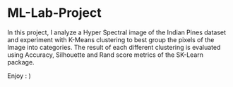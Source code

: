 # ML-Lab-Project
In this project, I analyze a Hyper Spectral image of the Indian Pines dataset and experiment with K-Means clustering to best group the pixels of the Image into categories. The result of each different clustering is evaluated using Accuracy, Silhouette and Rand score metrics of the SK-Learn package.

Enjoy : )
